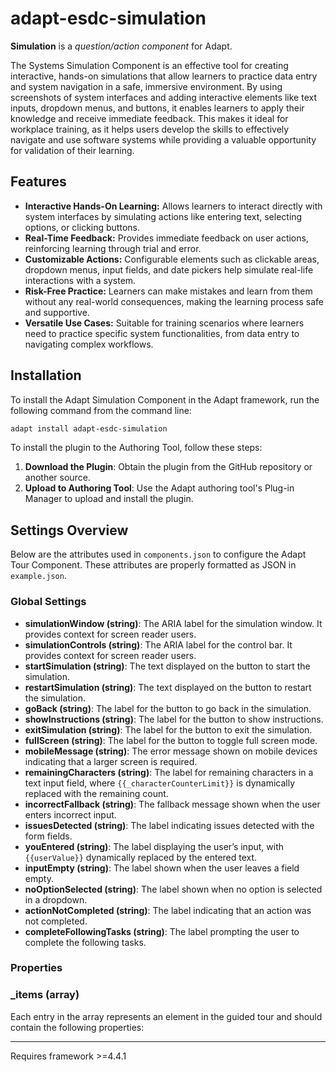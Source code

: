 # adapt-esdc-simulation

**Simulation** is a *question/action component* for Adapt.

The Systems Simulation Component is an effective tool for creating interactive, hands-on simulations that allow learners to practice data entry and system navigation in a safe, immersive environment. By using screenshots of system interfaces and adding interactive elements like text inputs, dropdown menus, and buttons, it enables learners to apply their knowledge and receive immediate feedback. This makes it ideal for workplace training, as it helps users develop the skills to effectively navigate and use software systems while providing a valuable opportunity for validation of their learning.

## Features

- **Interactive Hands-On Learning:** Allows learners to interact directly with system interfaces by simulating actions like entering text, selecting options, or clicking buttons.
- **Real-Time Feedback:** Provides immediate feedback on user actions, reinforcing learning through trial and error.
- **Customizable Actions:** Configurable elements such as clickable areas, dropdown menus, input fields, and date pickers help simulate real-life interactions with a system.
- **Risk-Free Practice:** Learners can make mistakes and learn from them without any real-world consequences, making the learning process safe and supportive.
- **Versatile Use Cases:** Suitable for training scenarios where learners need to practice specific system functionalities, from data entry to navigating complex workflows.

## Installation

To install the Adapt Simulation Component in the Adapt framework, run the following command from the command line:

```sh
adapt install adapt-esdc-simulation
```

To install the plugin to the Authoring Tool, follow these steps:

1. **Download the Plugin**: Obtain the plugin from the GitHub repository or another source.
2. **Upload to Authoring Tool**: Use the Adapt authoring tool\'s Plug-in Manager to upload and install the plugin.

## Settings Overview

Below are the attributes used in `components.json` to configure the Adapt Tour Component. These attributes are properly formatted as JSON in `example.json`.

### Global Settings

- **simulationWindow (string)**: The ARIA label for the simulation window. It provides context for screen reader users.  
- **simulationControls (string)**: The ARIA label for the control bar. It provides context for screen reader users.  
- **startSimulation (string)**: The text displayed on the button to start the simulation.  
- **restartSimulation (string)**: The text displayed on the button to restart the simulation.  
- **goBack (string)**: The label for the button to go back in the simulation.  
- **showInstructions (string)**: The label for the button to show instructions.  
- **exitSimulation (string)**: The label for the button to exit the simulation.  
- **fullScreen (string)**: The label for the button to toggle full screen mode.  
- **mobileMessage (string)**: The error message shown on mobile devices indicating that a larger screen is required.  
- **remainingCharacters (string)**: The label for remaining characters in a text input field, where `{{_characterCounterLimit}}` is dynamically replaced with the remaining count.  
- **incorrectFallback (string)**: The fallback message shown when the user enters incorrect input.  
- **issuesDetected (string)**: The label indicating issues detected with the form fields.  
- **youEntered (string)**: The label displaying the user’s input, with `{{userValue}}` dynamically replaced by the entered text.  
- **inputEmpty (string)**: The label shown when the user leaves a field empty.  
- **noOptionSelected (string)**: The label shown when no option is selected in a dropdown.  
- **actionNotCompleted (string)**: The label indicating that an action was not completed.  
- **completeFollowingTasks (string)**: The label prompting the user to complete the following tasks.


### Properties


### _items (array)

Each entry in the array represents an element in the guided tour and should contain the following properties:


----------------------------
Requires framework >=4.4.1
